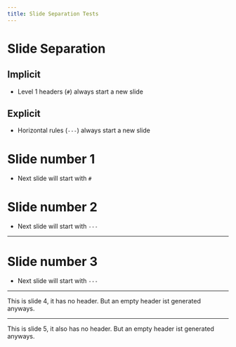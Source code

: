 ```yaml
---
title: Slide Separation Tests
---
```


# Slide Separation

## Implicit

-   Level 1 headers (`#`) always start a new slide

## Explicit

-   Horizontal rules (`---`) always start a new slide

# Slide number 1

-   Next slide will start with `#`

# Slide number 2

-   Next slide will start with `---`

------------------------------------------------------------------------

# Slide number 3

-   Next slide will start with `---`

------------------------------------------------------------------------

This is slide 4, it has no header. But an empty header ist generated
anyways.

------------------------------------------------------------------------

This is slide 5, it also has no header. But an empty header ist
generated anyways.
